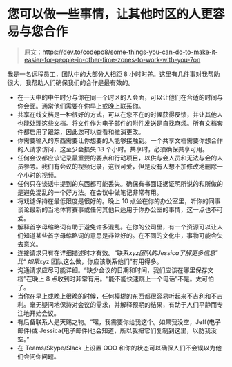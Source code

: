 # 您可以做一些事情，让其他时区的人更容易与您合作

> 原文：<https://dev.to/codepo8/some-things-you-can-do-to-make-it-easier-for-people-in-other-time-zones-to-work-with-you-7on>

我是一名远程员工，团队中的大部分人相距 8 小时时差。这里有几件事对我帮助很大，我帮助人们确保我们的合作是最有效的。

*   在一天中的中午时分与你在同一个时区的人会面，可以让他们在合适的时间与你会面。通常他们需要在你早上或晚上联系你。
*   共享在线文档是一种很好的方式，可以在您不在的时候获得反馈，并让其他人也能处理这些文档。将文件作为电子邮件的附件发送是自找麻烦。所有文档套件都启用了跟踪，因此您可以查看和撤消更改。
*   你需要输入的东西需要让你想要的人能够接触到。一个共享文档需要你想合作的人请求访问，这至少会损失 18 个小时。共享时，必须确保共享可用。
*   任何会议都应该记录最重要的要点和行动项目，以供与会人员和无法与会的人员参考。我们有会议的视频记录，这很可爱，但是没有人想不加修改地删除一个小时的视频。
*   任何只在谈话中提到的东西都可能丢失。确保有书面证据证明所说的和所做的是避免混乱的一个好方法。在会议中做笔记非常有用。
*   将戏谑保持在最低限度是很好的。晚上 10 点坐在你的办公室里，听你的同事谈论最新的当地体育赛事或任何其他只适用于你办公室的事情，这一点也不可爱。
*   解释首字母缩略词有助于避免许多混乱。在你的公司里，有一个资源可以让人们知道某些首字母缩略词的意思是非常好的。在不同的文化中，事物可能会失去意义。
*   连接请求只有在详细描述时才有效。“联系$xyz 团队的 Jessica 了解更多信息”比“如果$xyz 团队这么做，你应该联系他们”有用得多。
*   沟通请求应尽可能详细。“缺少会议的日期和时间，我们应该在哪里保存文档”在晚上 8 点收到时非常有用。“能不能快速跳上一个电话”不是。太可怕了。
*   当你在早上或晚上很晚的时候，任何模糊的东西都很容易听起来不吉利和不吉利。毫无疑问地保持对会议的需求，并解释预期的结果，有助于人们平静而专注地开始会议。
*   有后备联系人是天赐之物。“嘿，我需要你给我这个。如果我没空，Jeff(电子邮件)或 Jessica(电子邮件)也会知道，所以我把它们复制到这里，以防我没空。”
*   在 Teams/Skype/Slack 上设置 OOO 和你的状态可以确保人们不会误以为他们会问你问题。